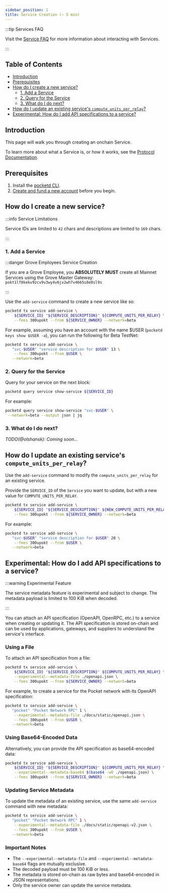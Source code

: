 ```yaml
---
sidebar_position: 1
title: Service Creation (~ 5 min)
---
```


<!-- TODO(@olshansky):

- Add details about maintaining a service
- Add details about deleting a service
- Add details about updating the service API
- Add details about updating the service description
- Add details about updating the service compute units per relay -->

:::tip Services FAQ

Visit the [Service FAQ](../4_faq/1_service_faq.md) for more information about interacting with Services.

:::

## Table of Contents <!-- omit in toc -->

- [Introduction](#introduction)
- [Prerequisites](#prerequisites)
- [How do I create a new service?](#how-do-i-create-a-new-service)
  - [1. Add a Service](#1-add-a-service)
  - [2. Query for the Service](#2-query-for-the-service)
  - [3. What do I do next?](#3-what-do-i-do-next)
- [How do I update an existing service's `compute_units_per_relay`?](#how-do-i-update-an-existing-services-compute_units_per_relay)
- [Experimental: How do I add API specifications to a service?](#experimental-how-do-i-add-api-specifications-to-a-service)

## Introduction

This page will walk you through creating an onchain Service.

To learn more about what a Service is, or how it works, see the [Protocol Documentation](../../protocol/).

## Prerequisites

1. Install the [pocketd CLI](../../2_explore/2_account_management/1_pocketd_cli.md).
2. [Create and fund a new account](../../2_explore/2_account_management/2_create_new_account_cli.md) before you begin.

## How do I create a new service?

:::info Service Limitations

Service IDs are limited to `42` chars and descriptions are limited to `169` chars.

:::

### 1. Add a Service

:::danger Grove Employees Service Creation

If you are a Grove Employee, you **ABSOLUTELY MUST** create all Mainnet Services using the Grove Master Gateway: `pokt1lf0kekv9zcv9v3wy4v6jx2wh7v4665s8e0sl9s` 

:::

Use the `add-service` command to create a new service like so:

```bash
pocketd tx service add-service \
    ${SERVICE_ID} "${SERVICE_DESCRIPTION}" ${COMPUTE_UNITS_PER_RELAY} \
    --fees 300upokt --from ${SERVICE_OWNER} --network=beta
```

For example, assuming you have an account with the name $USER (`pocketd keys show $USER -a`), you can run the following for Beta TestNet:

```bash
pocketd tx service add-service \
   "svc-$USER" "service description for $USER" 13 \
    --fees 300upokt --from $USER \
   --network=beta
```

### 2. Query for the Service

Query for your service on the next block:

```bash
pocketd query service show-service ${SERVICE_ID}
```

For example:

```bash
pocketd query service show-service "svc-$USER" \
 --network=beta --output json | jq
```

### 3. What do I do next?

_TODO(@olshansk): Coming soon..._

## How do I update an existing service's `compute_units_per_relay`?

Use the `add-service` command to modify the `compute_units_per_relay` for an existing service.

Provide the `SERVICE_ID` of the `Service` you want to update, but with a new value for `COMPUTE_UNITS_PER_RELAY`.

```bash
pocketd tx service add-service \
    ${SERVICE_ID} "${SERVICE_DESCRIPTION}" ${NEW_COMPUTE_UNITS_PER_RELAY} \
    --fees 300upokt --from ${SERVICE_OWNER} --network=beta
```

For example:

```bash
pocketd tx service add-service \
   "svc-$USER" "service description for $USER" 20 \
    --fees 300upokt --from $USER \
   --network=beta
```

## Experimental: How do I add API specifications to a service?

:::warning Experimental Feature

The service metadata feature is experimental and subject to change.
The metadata payload is limited to 100 KiB when decoded.

:::

You can attach an API specification (OpenAPI, OpenRPC, etc.) to a service when creating or updating it.
The API specification is stored on-chain and can be used by applications, gateways, and suppliers to understand the service's interface.

### Using a File

To attach an API specification from a file:

```bash
pocketd tx service add-service \
    ${SERVICE_ID} "${SERVICE_DESCRIPTION}" ${COMPUTE_UNITS_PER_RELAY} \
    --experimental--metadata-file ./openapi.json \
    --fees 300upokt --from ${SERVICE_OWNER} --network=beta
```

For example, to create a service for the Pocket network with its OpenAPI specification:

```bash
pocketd tx service add-service \
   "pocket" "Pocket Network RPC" 1 \
    --experimental--metadata-file ./docs/static/openapi.json \
    --fees 300upokt --from $USER \
   --network=beta
```

### Using Base64-Encoded Data

Alternatively, you can provide the API specification as base64-encoded data:

```bash
pocketd tx service add-service \
    ${SERVICE_ID} "${SERVICE_DESCRIPTION}" ${COMPUTE_UNITS_PER_RELAY} \
    --experimental--metadata-base64 $(base64 -w0 ./openapi.json) \
    --fees 300upokt --from ${SERVICE_OWNER} --network=beta
```

### Updating Service Metadata

To update the metadata of an existing service, use the same `add-service` command with new metadata:

```bash
pocketd tx service add-service \
   "pocket" "Pocket Network RPC" 1 \
    --experimental--metadata-file ./docs/static/openapi-v2.json \
    --fees 300upokt --from $USER \
   --network=beta
```

### Important Notes

- The `--experimental--metadata-file` and `--experimental--metadata-base64` flags are mutually exclusive.
- The decoded payload must be 100 KiB or less.
- The metadata is stored on-chain as raw bytes and base64-encoded in JSON representations.
- Only the service owner can update the service metadata.
